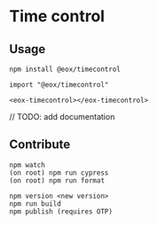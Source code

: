 # Time control

## Usage

```
npm install @eox/timecontrol
```

```
import "@eox/timecontrol"

<eox-timecontrol></eox-timecontrol>
```

// TODO: add documentation

## Contribute

```
npm watch
(on root) npm run cypress
(on root) npm run format

npm version <new version>
npm run build
npm publish (requires OTP)
```
